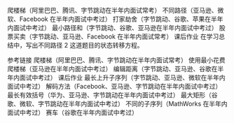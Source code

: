 爬楼梯（阿里巴巴、腾讯、字节跳动在半年内面试常考）
不同路径（亚马逊、微软、Facebook 在半年内面试中考过）
打家劫舍（字节跳动、谷歌、苹果在半年内面试中考过）
最小路径和（字节跳动、谷歌、亚马逊在半年内面试中考过）
股票买卖（字节跳动、亚马逊、Facebook 在半年内面试常考）
课后作业
在学习总结中，写出不同路径 2 这道题目的状态转移方程。

参考链接
爬楼梯（阿里巴巴、腾讯、字节跳动在半年内面试常考）
使用最小花费爬楼梯（亚马逊在半年内面试中考过）
编辑距离（字节跳动、亚马逊、谷歌在半年内面试中考过）
课后作业
最长上升子序列（字节跳动、亚马逊、微软在半年内面试中考过）
解码方法（Facebook、亚马逊、字节跳动在半年内面试中考过）
最长有效括号（华为、亚马逊、字节跳动在半年内面试中考过）
最大矩形（谷歌、微软、字节跳动在半年内面试中考过）
不同的子序列（MathWorks 在半年内面试中考过）
赛车（谷歌在半年内面试中考过）